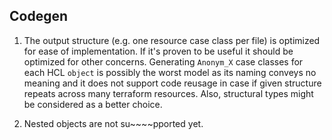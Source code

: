 ## Codegen

1. The output structure (e.g. one resource case class per file) is optimized for ease of implementation. If it's
proven to be useful it should be optimized for other concerns. Generating `Anonym_X` case classes for each 
HCL `object` is possibly the worst model as its naming conveys no meaning and it does not support code reusage
in case if given structure repeats across many terraform resources. Also, structural types might be considered
as a better choice.

2. Nested objects are not su~~~~pported yet.